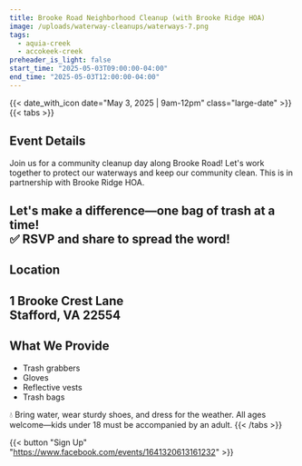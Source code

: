 ```yaml
---
title: Brooke Road Neighborhood Cleanup (with Brooke Ridge HOA)
image: /uploads/waterway-cleanups/waterways-7.png
tags:
  - aquia-creek
  - accokeek-creek
preheader_is_light: false
start_time: "2025-05-03T09:00:00-04:00"
end_time: "2025-05-03T12:00:00-04:00"
---
```


{{< date_with_icon date="May 3, 2025 | 9am-12pm" class="large-date" >}}
{{< tabs >}}
## Event Details

Join us for a community cleanup day along Brooke Road! Let's work together to protect our waterways and keep our community clean. This is in partnership with Brooke Ridge HOA.

Let's make a difference—one bag of trash at a time!<br />
✅ RSVP and share to spread the word!
---
## Location

1 Brooke Crest Lane<br />
Stafford, VA 22554
---
## What We Provide

- Trash grabbers
- Gloves
- Reflective vests
- Trash bags

💧 Bring water, wear sturdy shoes, and dress for the weather. All ages welcome—kids under 18 must be accompanied by an adult.
{{< /tabs >}}

{{< button "Sign Up" "https://www.facebook.com/events/1641320613161232" >}}